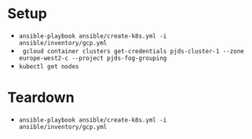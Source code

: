 # Setup
- `ansible-playbook ansible/create-k8s.yml -i ansible/inventory/gcp.yml`
- ` gcloud container clusters get-credentials pjds-cluster-1 --zone europe-west2-c --project pjds-fog-grouping`
- `kubectl get nodes`

# Teardown
- `ansible-playbook ansible/create-k8s.yml -i ansible/inventory/gcp.yml`